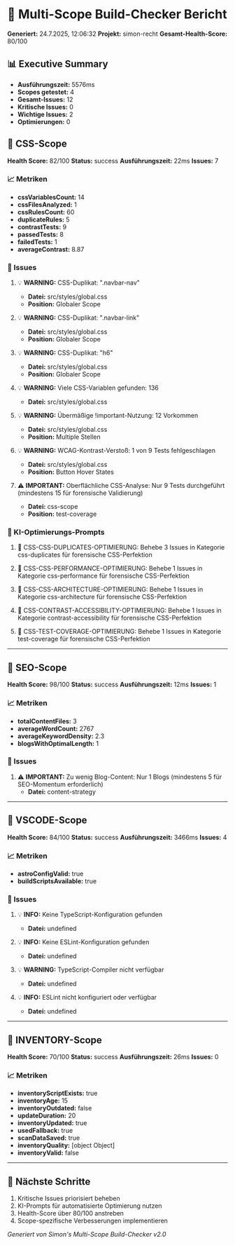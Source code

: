 # 🚀 Multi-Scope Build-Checker Bericht

**Generiert:** 24.7.2025, 12:06:32
**Projekt:** simon-recht
**Gesamt-Health-Score:** 80/100

## 📊 Executive Summary

- **Ausführungszeit:** 5576ms
- **Scopes getestet:** 4
- **Gesamt-Issues:** 12
- **Kritische Issues:** 0
- **Wichtige Issues:** 2
- **Optimierungen:** 0

## 🎯 CSS-Scope

**Health Score:** 82/100
**Status:** success
**Ausführungszeit:** 22ms
**Issues:** 7

### 📈 Metriken

- **cssVariablesCount:** 14
- **cssFilesAnalyzed:** 1
- **cssRulesCount:** 60
- **duplicateRules:** 5
- **contrastTests:** 9
- **passedTests:** 8
- **failedTests:** 1
- **averageContrast:** 8.87

### 🚨 Issues

1. 💡 **WARNING:** CSS-Duplikat: ".navbar-nav"
   - **Datei:** src/styles/global.css
   - **Position:** Globaler Scope

2. 💡 **WARNING:** CSS-Duplikat: ".navbar-link"
   - **Datei:** src/styles/global.css
   - **Position:** Globaler Scope

3. 💡 **WARNING:** CSS-Duplikat: "h6"
   - **Datei:** src/styles/global.css
   - **Position:** Globaler Scope

4. 💡 **WARNING:** Viele CSS-Variablen gefunden: 136
   - **Datei:** src/styles/global.css

5. 💡 **WARNING:** Übermäßige !important-Nutzung: 12 Vorkommen
   - **Datei:** src/styles/global.css
   - **Position:** Multiple Stellen

6. 💡 **WARNING:** WCAG-Kontrast-Verstoß: 1 von 9 Tests fehlgeschlagen
   - **Datei:** src/styles/global.css
   - **Position:** Button Hover States

7. ⚠️ **IMPORTANT:** Oberflächliche CSS-Analyse: Nur 9 Tests durchgeführt (mindestens 15 für forensische Validierung)
   - **Datei:** css-scope
   - **Position:** test-coverage

### 🤖 KI-Optimierungs-Prompts

1. 🎨 CSS-CSS-DUPLICATES-OPTIMIERUNG: Behebe 3 Issues in Kategorie css-duplicates für forensische CSS-Perfektion

2. 🎨 CSS-CSS-PERFORMANCE-OPTIMIERUNG: Behebe 1 Issues in Kategorie css-performance für forensische CSS-Perfektion

3. 🎨 CSS-CSS-ARCHITECTURE-OPTIMIERUNG: Behebe 1 Issues in Kategorie css-architecture für forensische CSS-Perfektion

4. 🎨 CSS-CONTRAST-ACCESSIBILITY-OPTIMIERUNG: Behebe 1 Issues in Kategorie contrast-accessibility für forensische CSS-Perfektion

5. 🎨 CSS-TEST-COVERAGE-OPTIMIERUNG: Behebe 1 Issues in Kategorie test-coverage für forensische CSS-Perfektion

---

## 🎯 SEO-Scope

**Health Score:** 98/100
**Status:** success
**Ausführungszeit:** 12ms
**Issues:** 1

### 📈 Metriken

- **totalContentFiles:** 3
- **averageWordCount:** 2767
- **averageKeywordDensity:** 2.3
- **blogsWithOptimalLength:** 1

### 🚨 Issues

1. ⚠️ **IMPORTANT:** Zu wenig Blog-Content: Nur 1 Blogs (mindestens 5 für SEO-Momentum erforderlich)
   - **Datei:** content-strategy

---

## 🎯 VSCODE-Scope

**Health Score:** 84/100
**Status:** success
**Ausführungszeit:** 3466ms
**Issues:** 4

### 📈 Metriken

- **astroConfigValid:** true
- **buildScriptsAvailable:** true

### 🚨 Issues

1. 💡 **INFO:** Keine TypeScript-Konfiguration gefunden
   - **Datei:** undefined

2. 💡 **INFO:** Keine ESLint-Konfiguration gefunden
   - **Datei:** undefined

3. 💡 **WARNING:** TypeScript-Compiler nicht verfügbar
   - **Datei:** undefined

4. 💡 **INFO:** ESLint nicht konfiguriert oder verfügbar
   - **Datei:** undefined

---

## 🎯 INVENTORY-Scope

**Health Score:** 70/100
**Status:** success
**Ausführungszeit:** 26ms
**Issues:** 0

### 📈 Metriken

- **inventoryScriptExists:** true
- **inventoryAge:** 15
- **inventoryOutdated:** false
- **updateDuration:** 20
- **inventoryUpdated:** true
- **usedFallback:** true
- **scanDataSaved:** true
- **inventoryQuality:** [object Object]
- **inventoryValid:** false

---

## 🔗 Nächste Schritte

1. Kritische Issues priorisiert beheben
2. KI-Prompts für automatisierte Optimierung nutzen
3. Health-Score über 80/100 anstreben
4. Scope-spezifische Verbesserungen implementieren

*Generiert von Simon's Multi-Scope Build-Checker v2.0*
